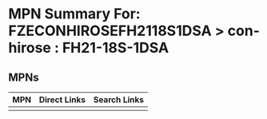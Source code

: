 



# MPN Summary For: FZECONHIROSEFH2118S1DSA > con-hirose : FH21-18S-1DSA

## MPNs
  

|MPN|Direct Links|Search Links|
| :--- | :--- | :--- |
||||
